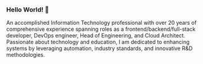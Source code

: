 ### Hello World! 👋

An accomplished Information Technology professional with over 20 years of comprehensive experience spanning roles as a frontend/backend/full-stack developer, DevOps engineer, Head of Engineering, and Cloud Architect. Passionate about technology and education, I am dedicated to enhancing systems by leveraging automation, industry standards, and innovative R&D methodologies.
